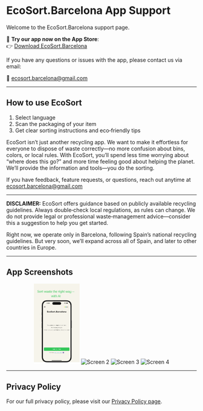 # EcoSort.Barcelona App Support

Welcome to the EcoSort.Barcelona support page.

📱 **Try our app now on the App Store**:  
👉 [Download EcoSort.Barcelona](https://apps.apple.com/us/app/ecosort-barcelona/id6747254846)

If you have any questions or issues with the app, please contact us via email:

📧 [ecosort.barcelona@gmail.com](mailto:akor@ecosort.app)

---

## How to use EcoSort

1. Select language  
2. Scan the packaging of your item  
3. Get clear sorting instructions and eco‑friendly tips

EcoSort isn’t just another recycling app. We want to make it effortless for everyone to dispose of waste correctly—no more confusion about bins, colors, or local rules. With EcoSort, you’ll spend less time worrying about “where does this go?” and more time feeling good about helping the planet. We’ll provide the information and tools—you do the sorting.

If you have feedback, feature requests, or questions, reach out anytime at ecosort.barcelona@gmail.com

---

**DISCLAIMER:** EcoSort offers guidance based on publicly available recycling guidelines. Always double‑check local regulations, as rules can change. We do not provide legal or professional waste‑management advice—consider this a suggestion to help you get started.

Right now, we operate only in Barcelona, following Spain’s national recycling guidelines.
But very soon, we’ll expand across all of Spain, and later to other countries in Europe.

---

## App Screenshots

<p align="center" width="100%">
  <img src="screenshots/screen1.png" alt="Screen 1" width="24%" />
  <img src="screenshots/screen2.png" alt="Screen 2" width="24%" />
  <img src="screenshots/screen3.png" alt="Screen 3" width="24%" />
  <img src="screenshots/screen4.png" alt="Screen 4" width="24%" />
</p>

---

## Privacy Policy

For our full privacy policy, please visit our [Privacy Policy page](./privacy).
